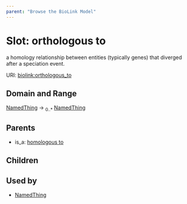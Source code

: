 ```yaml
---
parent: "Browse the BioLink Model"
---
```



# Slot: orthologous to


a homology relationship between entities (typically genes) that diverged after a speciation event.

URI: [biolink:orthologous_to](https://w3id.org/biolink/vocab/orthologous_to)

## Domain and Range

[NamedThing](NamedThing.md) ->  <sub>0..*</sub> [NamedThing](NamedThing.md)

## Parents

 *  is_a: [homologous to](homologous_to.md)

## Children


## Used by

 * [NamedThing](NamedThing.md)
